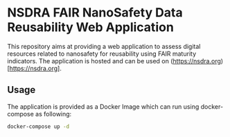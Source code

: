 
# NSDRA FAIR NanoSafety Data Reusability Web Application

This repository aims at providing a web application to assess digital resources related to nanosafety for reusability using FAIR maturity indicators. The application is hosted and can be used on (https://nsdra.org)[https://nsdra.org].

## Usage

The application is provided as a Docker Image which can run using docker-compose as following:

```bash
docker-compose up -d
```
